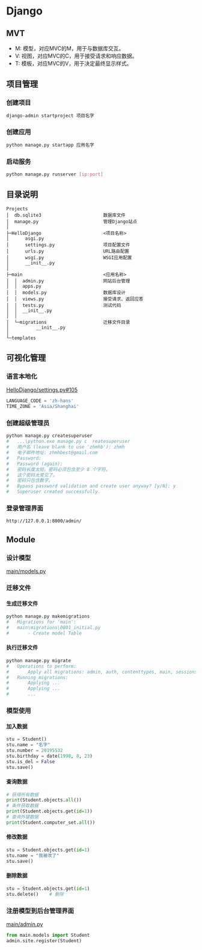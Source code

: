 # Django



## MVT
- M: 模型，对应MVC的M，用于与数据库交互。
- V: 视图，对应MVC的C，用于接受请求和响应数据。
- T: 模板，对应MVC的V，用于决定最终显示样式。



## 项目管理
### 创建项目
```BASH
django-admin startproject 项目名字
```
### 创建应用
```BASH
python manage.py startapp 应用名字
```
### 启动服务
```BASH
python manage.py runserver [ip:port]
```



## 目录说明

    Projects
    │  db.sqlite3                       数据库文件
    │  manage.py                        管理Django站点
    │
    ├─HelloDjango                       <项目名称>
    │      asgi.py
    │      settings.py                  项目配置文件
    │      urls.py                      URL路由配置
    │      wsgi.py                      WSGI应用配置
    │      __init__.py
    │
    ├─main                              <应用名称>
    │  │  admin.py                      网站后台管理
    │  │  apps.py
    │  │  models.py                     数据库设计
    │  │  views.py                      接受请求、返回应答
    │  │  tests.py                      测试代码
    │  │  __init__.py
    │  │
    │  └─migrations                     迁移文件目录
    │          __init__.py
    │
    └─templates



## 可视化管理
### 语言本地化
[HelloDjango/settings.py#105](https://github.com/zhmhbest/HelloDjango/blob/master/HelloDjango/settings.py#L105)
```PYTHON
LANGUAGE_CODE = 'zh-hans'
TIME_ZONE = 'Asia/Shanghai'
```
### 创建超级管理员
```BASH
python manage.py createsuperuser
#   ...\python.exe manage.py c  reatesuperuser
#   用户名 (leave blank to use 'zhmhb'): zhmh
#   电子邮件地址: zhmhbest@gmail.com
#   Password:
#   Password (again):
#   密码长度太短。密码必须包含至少 8 个字符。
#   这个密码太常见了。
#   密码只包含数字。
#   Bypass password validation and create user anyway? [y/N]: y
#   Superuser created successfully.
```
### 登录管理界面
```
http://127.0.0.1:8000/admin/
```



## Module
### 设计模型
[main/models.py](https://github.com/zhmhbest/HelloDjango/blob/master/main/models.py)

### 迁移文件
#### 生成迁移文件
```BASH
python manage.py makemigrations
#   Migrations for 'main':
#   main\migrations\0001_initial.py
#       - Create model Table
```
#### 执行迁移文件
```BASH
python manage.py migrate
#   Operations to perform:
#       Apply all migrations: admin, auth, contenttypes, main, sessions
#   Running migrations:
#       Applying ...
#       Applying ...
#       ...
```

### 模型使用
#### 加入数据
```PYTHON
stu = Student()
stu.name = "名字"
stu.number = 20195532
stu.birthday = date(1998, 8, 23)
stu.is_del = False
stu.save()
```
#### 查询数据
```PYTHON
# 获得所有数据
print(Student.objects.all())
# 条件获取数据
print(Student.objects.get(id=1))
# 查询外键数据
print(Student.computer_set.all())
```
#### 修改数据
```PYTHON
stu = Student.objects.get(id=1)
stu.name = "我被改了"
stu.save()
```
#### 删除数据
```PYTHON
stu = Student.objects.get(id=1)
stu.delete()    # 删除
```

### 注册模型到后台管理界面
[main/admin.py](https://github.com/zhmhbest/HelloDjango/blob/master/main/admin.py)
```PYTHON
from main.models import Student
admin.site.register(Student)
```